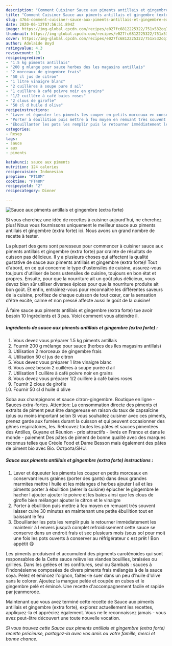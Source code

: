 ```yaml
---
description: "Comment Cuisiner Sauce aux piments antillais et gingembre (extra forte)"
title: "Comment Cuisiner Sauce aux piments antillais et gingembre (extra forte)"
slug: 4764-comment-cuisiner-sauce-aux-piments-antillais-et-gingembre-extra-forte
date: 2020-06-12T07:56:51.894Z
image: https://img-global.cpcdn.com/recipes/e027fc6812225322/751x532cq70/sauce-aux-piments-antillais-et-gingembre-extra-forte-photo-principale-de-la-recette.jpg
thumbnail: https://img-global.cpcdn.com/recipes/e027fc6812225322/751x532cq70/sauce-aux-piments-antillais-et-gingembre-extra-forte-photo-principale-de-la-recette.jpg
cover: https://img-global.cpcdn.com/recipes/e027fc6812225322/751x532cq70/sauce-aux-piments-antillais-et-gingembre-extra-forte-photo-principale-de-la-recette.jpg
author: Adelaide Boyd
ratingvalue: 4.3
reviewcount: 13
recipeingredient:
- "1.5 kg piments antillais"
- "200 g mlange pour sauce herbes des les magasins antillais"
- "2 morceaux de gingembre frais"
- "50 cl jus de citron"
- "1 litre vinaigre blanc"
- "2 cuillères à soupe pure d ail"
- "1 cuillère à café poivre noir en grains"
- "1/2 cuillère à café baies roses"
- "2 clous de girofle"
- "50 cl d huile d olive"
recipeinstructions:
- "Laver et équeuter les piments les couper en petits morceaux en conservant leurs graines (porter des gants) dans deux grandes marmites mettre l huile et les mélanges d herbes ajouter l ail et les piments porter à ébullition (aérer la cuisine) éplucher le gingembre le hacher l ajouter ajouter le poivre et les baies ainsi que les clous de girofle bien mélanger ajouter le citron et le vinaigre"
- "Porter à ébullition puis mettre à feu moyen en remuant très souvent laisser cuire 30 minutes en maintenant une petite ébullition tout en baissant le feu"
- "Ébouillanter les pots les remplir puis le retourner immédiatement les maintenir à l envers jusqu’à complet refroidissement cette sauce se conserve dans un endroit frais et sec plusieurs mois (sous sol pour moi) une fois les pots ouverts à conserver au réfrigérateur c est prêt ! Bon appétit 😋"
categories:
- Resep
tags:
- sauce
- aux
- piments

katakunci: sauce aux piments 
nutrition: 124 calories
recipecuisine: Indonesian
preptime: "PT10M"
cooktime: "PT48M"
recipeyield: "2"
recipecategory: Dinner

---
```



![Sauce aux piments antillais et gingembre (extra forte)](https://img-global.cpcdn.com/recipes/e027fc6812225322/751x532cq70/sauce-aux-piments-antillais-et-gingembre-extra-forte-photo-principale-de-la-recette.jpg)

Si vous cherchez une idée de recettes à cuisiner aujourd'hui, ne cherchez plus! Nous vous fournissons uniquement le meilleur sauce aux piments antillais et gingembre (extra forte) ici. Nous avons un grand nombre de recette à tester.

La plupart des gens sont paresseux pour commencer à cuisiner sauce aux piments antillais et gingembre (extra forte) par crainte de résultats de cuisson pas délicieux. Il y a plusieurs choses qui affectent la qualité gustative de sauce aux piments antillais et gingembre (extra forte)! Tout d'abord, en ce qui concerne le type d'ustensiles de cuisine, assurez-vous toujours d'utiliser de bons ustensiles de cuisine, toujours en bon état et propres. Ensuite, pour que la nourriture ait un goût plus délicieux, vous devez bien sûr utiliser diverses épices pour que la nourriture produite ait bon goût. Et enfin, entraînez-vous pour reconnaître les différentes saveurs de la cuisine, profitez de chaque cuisson de tout cœur, car la sensation d'être excité, calme et non pressé affecte aussi le goût de la cuisine!

<!--inarticleads1-->

À faire sauce aux piments antillais et gingembre (extra forte) tue avoir besoin 10 Ingrédients et 3 pas. Voici comment vous atteindre il.

##### Ingrédients de sauce aux piments antillais et gingembre (extra forte) :

1. Vous devez vous préparer 1.5 kg piments antillais
1. Fournir 200 g mélange pour sauce (herbes des îles magasins antillais)
1. Utilisation 2 morceaux de gingembre frais
1. Utilisation 50 cl jus de citron
1. Vous devez vous préparer 1 litre vinaigre blanc
1. Vous avez besoin 2 cuillères à soupe purée d ail
1. Utilisation 1 cuillère à café poivre noir en grains
1. Vous devez vous préparer 1/2 cuillère à café baies roses
1. Fournir 2 clous de girofle
1. Fournir 50 cl d huile d olive


Soba aux champignons et sauce citron-gingembre. Boutique en ligne - Sauces extra-fortes. Attention: La consommation directe des piments et extraits de piment peut être dangereuse en raison du taux de capsaïcine (plus ou moins important selon Si vous souhaitez cuisiner avec ces piments, prenez garde aux fumées durant la cuisson et qui peuvent occasionner des gênes respiratoires, les. Retrouvez toutes les pâtes et sauces pimentées des Antilles, Guyane et Réunion - prix attractifs - livrés en France et dans le monde - paiement Des pâtes de piment de bonne qualité avec des marques reconnus telles que Créole Food et Dame Besson mais également des pâtes de piment bio avec Bio. Острота/SHU. 

<!--inarticleads2-->

##### Sauce aux piments antillais et gingembre (extra forte) instructions :

1. Laver et équeuter les piments les couper en petits morceaux en conservant leurs graines (porter des gants) dans deux grandes marmites mettre l huile et les mélanges d herbes ajouter l ail et les piments porter à ébullition (aérer la cuisine) éplucher le gingembre le hacher l ajouter ajouter le poivre et les baies ainsi que les clous de girofle bien mélanger ajouter le citron et le vinaigre
1. Porter à ébullition puis mettre à feu moyen en remuant très souvent laisser cuire 30 minutes en maintenant une petite ébullition tout en baissant le feu
1. Ébouillanter les pots les remplir puis le retourner immédiatement les maintenir à l envers jusqu’à complet refroidissement cette sauce se conserve dans un endroit frais et sec plusieurs mois (sous sol pour moi) une fois les pots ouverts à conserver au réfrigérateur c est prêt ! Bon appétit 😋


Les piments produisent et accumulent des pigments caroténoïdes qui sont responsables de la Cette sauce relève les viandes bouillies, braisées ou grillées. Dans les gelées et les confitures, seul ou Sambals : sauces à l&#39;indonésienne composées de divers piments frais mélangés à de la sauce soya. Pelez et émincez l&#39;oignon, faites-le suer dans un peu d&#39;huile d&#39;olive sans le colorer. Ajoutez la mangue pelée et coupée en cubes et le gingembre pelé et émincé. Une recette d&#39;accompagnement facile et rapide par jeanmerode. 

<!--inarticleads1-->

<p>
Maintenant que vous avez terminé cette recette de Sauce aux piments antillais et gingembre (extra forte), explorez actuellement les recettes, appliquez-la et appréciez également. Vous ne le reconnaissez jamais - vous avez peut-être découvert une toute nouvelle vocation.
</p>

<p>
<i>Si vous trouvez cette Sauce aux piments antillais et gingembre (extra forte) recette précieuse, partagez-la avec vos amis ou votre famille, merci et bonne chance.</i>
</p>
